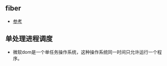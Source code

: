## fiber
* [参考]("https://juejin.cn/post/6844903975112671239")

## 单处理进程调度
* 微软dom是一个单任务操作系统，这种操作系统同一时间只允许运行一个程序。
